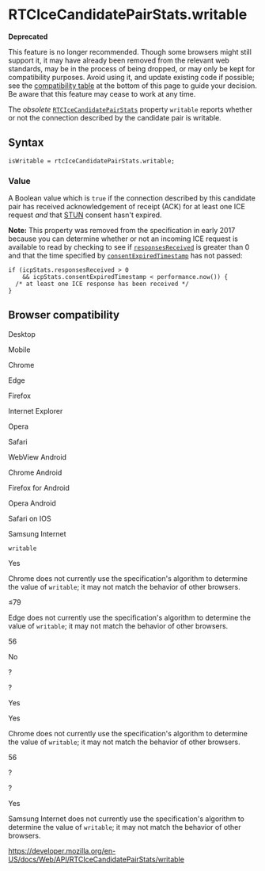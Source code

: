 RTCIceCandidatePairStats.writable
=================================

**Deprecated**

This feature is no longer recommended. Though some browsers might still support it, it may have already been removed from the relevant web standards, may be in the process of being dropped, or may only be kept for compatibility purposes. Avoid using it, and update existing code if possible; see the [compatibility table](#browser_compatibility) at the bottom of this page to guide your decision. Be aware that this feature may cease to work at any time.

The *obsolete* [`RTCIceCandidatePairStats`](../rtcicecandidatepairstats) property `writable` reports whether or not the connection described by the candidate pair is writable.

Syntax
------

    isWritable = rtcIceCandidatePairStats.writable;

### Value

A Boolean value which is `true` if the connection described by this candidate pair has received acknowledgement of receipt (ACK) for at least one ICE request *and* that [STUN](https://developer.mozilla.org/en-US/docs/Glossary/STUN) consent hasn't expired.

**Note:** This property was removed from the specification in early 2017 because you can determine whether or not an incoming ICE request is available to read by checking to see if [`responsesReceived`](responsesreceived) is greater than 0 and that the time specified by [`consentExpiredTimestamp`](consentexpiredtimestamp) has not passed:

    if (icpStats.responsesReceived > 0
        && icpStats.consentExpiredTimestamp < performance.now()) {
      /* at least one ICE response has been received */
    }

Browser compatibility
---------------------

Desktop

Mobile

Chrome

Edge

Firefox

Internet Explorer

Opera

Safari

WebView Android

Chrome Android

Firefox for Android

Opera Android

Safari on IOS

Samsung Internet

`writable`

Yes

Chrome does not currently use the specification's algorithm to determine the value of `writable`; it may not match the behavior of other browsers.

≤79

Edge does not currently use the specification's algorithm to determine the value of `writable`; it may not match the behavior of other browsers.

56

No

?

?

Yes

Yes

Chrome does not currently use the specification's algorithm to determine the value of `writable`; it may not match the behavior of other browsers.

56

?

?

Yes

Samsung Internet does not currently use the specification's algorithm to determine the value of `writable`; it may not match the behavior of other browsers.

<a href="https://developer.mozilla.org/en-US/docs/Web/API/RTCIceCandidatePairStats/writable" class="_attribution-link">https://developer.mozilla.org/en-US/docs/Web/API/RTCIceCandidatePairStats/writable</a>
